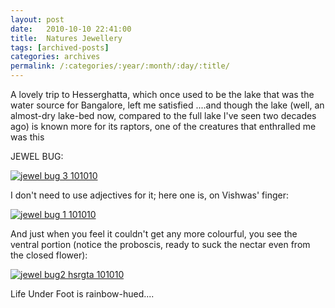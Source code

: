 ```yaml
---
layout: post
date:	2010-10-10 22:41:00
title:  Natures Jewellery
tags: [archived-posts]
categories: archives
permalink: /:categories/:year/:month/:day/:title/
---
```

A lovely trip to Hesserghatta, which once used to be the lake that was the water source for Bangalore, left me satisfied ....and though the lake (well, an almost-dry lake-bed now, compared to the full lake I've seen two decades ago) is known more for its raptors, one of the creatures that enthralled me was this 

JEWEL BUG:

<a href="http://s835.photobucket.com/albums/zz275/dffrntpx/?action=view&current=IMG_4158.jpg" target="_blank"><img src="http://i835.photobucket.com/albums/zz275/dffrntpx/IMG_4158.jpg" border="0" alt="jewel bug 3 101010"></a>

I don't need to use adjectives for it; here one is, on Vishwas' finger:

<a href="http://s835.photobucket.com/albums/zz275/dffrntpx/?action=view&current=IMG_4169.jpg" target="_blank"><img src="http://i835.photobucket.com/albums/zz275/dffrntpx/IMG_4169.jpg" border="0" alt="jewel bug 1 101010"></a>


And just when you feel it couldn't get any more colourful, you see the ventral portion (notice the proboscis,  ready to suck the nectar even from the closed flower):


<a href="http://s835.photobucket.com/albums/zz275/dffrntpx/?action=view&current=IMG_4163.jpg" target="_blank"><img src="http://i835.photobucket.com/albums/zz275/dffrntpx/IMG_4163.jpg" border="0" alt="jewel bug2 hsrgta 101010"></a>

Life Under Foot is rainbow-hued....
